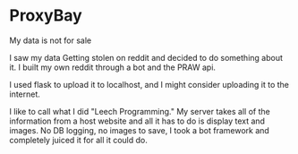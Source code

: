 # ProxyBay
My data is not for sale

I saw my data Getting stolen on reddit and decided to do something about it.
I built my own reddit through a bot and the PRAW api.

I used flask to upload it to localhost, and I might consider uploading it to the internet.

I like to call what I did "Leech Programming." My server takes all of the information from a host website and all it has to do is display text and images. No DB logging, no images to save, I took a bot framework and completely juiced it for all it could do.
